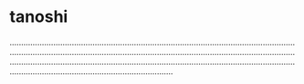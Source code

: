 # tanoshi

...........................................................................................................................................................................................................................................................................................................................................................................................................................................................